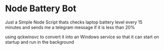 # Node Battery Bot

Just a Simple Node Script thats checks laptop battery level every 15 minutes and sends me a telegram message if it is less than 20%

using qckwinsvc to convert it into an Windows service so that it can start on startup and run in the background